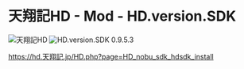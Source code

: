 # 天翔記HD - Mod - HD.version.SDK

![天翔記HD](https://img.shields.io/badge/天翔記-HD-6479ff.svg)
![HD.version.SDK 0.9.5.3](https://img.shields.io/badge/HD.RetsudenEditor-0.9.5.3-6479ff.svg)

https://hd.天翔記.jp/HD.php?page=HD_nobu_sdk_hdsdk_install

